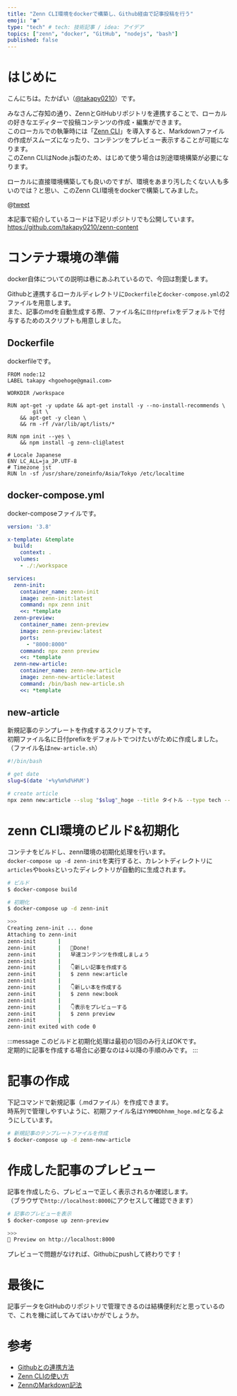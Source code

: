 ```yaml
---
title: "Zenn CLI環境をdockerで構築し、Github経由で記事投稿を行う"
emoji: "🍀"
type: "tech" # tech: 技術記事 / idea: アイデア
topics: ["zenn", "docker", "GitHub", "nodejs", "bash"]
published: false
---
```


# はじめに

こんにちは。たかぱい（[@takapy0210](https://twitter.com/takapy0210)）です。

みなさんご存知の通り、ZennとGitHubリポジトリを連携することで、ローカルの好きなエディターで投稿コンテンツの作成・編集ができます。  
このローカルでの執筆時には「[Zenn CLI](https://zenn.dev/zenn/articles/install-zenn-cli)」を導入すると、Markdownファイルの作成がスムーズになったり、コンテンツをプレビュー表示することが可能になります。  
このZenn CLIはNode.js製のため、はじめて使う場合は別途環境構築が必要になります。

ローカルに直接環境構築しても良いのですが、環境をあまり汚したくない人も多いのでは？と思い、このZenn CLI環境をdockerで構築してみました。

@[tweet](https://twitter.com/takapy0210/status/1308055724061126656)

本記事で紹介しているコードは下記リポジトリでも公開しています。  
https://github.com/takapy0210/zenn-content


# コンテナ環境の準備

docker自体についての説明は巷にあふれているので、今回は割愛します。  

Githubと連携するローカルディレクトリに`Dockerfile`と`docker-compose.yml`の2ファイルを用意します。  
また、記事のmdを自動生成する際、ファイル名に`日付prefix`をデフォルトで付与するためのスクリプトも用意しました。

## Dockerfile
dockerfileです。

```docker
FROM node:12
LABEL takapy <hgoehoge@gmail.com>

WORKDIR /workspace

RUN apt-get -y update && apt-get install -y --no-install-recommends \
        git \
    && apt-get -y clean \
    && rm -rf /var/lib/apt/lists/*

RUN npm init --yes \
    && npm install -g zenn-cli@latest

# Locale Japanese
ENV LC_ALL=ja_JP.UTF-8
# Timezone jst
RUN ln -sf /usr/share/zoneinfo/Asia/Tokyo /etc/localtime
```

## docker-compose.yml
docker-composeファイルです。

```yml
version: '3.8'

x-template: &template
  build:
    context: .
  volumes:
    - ./:/workspace

services:
  zenn-init:
    container_name: zenn-init
    image: zenn-init:latest
    command: npx zenn init
    <<: *template
  zenn-preview:
    container_name: zenn-preview
    image: zenn-preview:latest
    ports:
      - "8000:8000"
    command: npx zenn preview
    <<: *template
  zenn-new-article:
    container_name: zenn-new-article
    image: zenn-new-article:latest
    command: /bin/bash new-article.sh
    <<: *template
```

## new-article
新規記事のテンプレートを作成するスクリプトです。  
初期ファイル名に日付prefixをデフォルトでつけたいがために作成しました。（ファイル名は`new-article.sh`）

```bash
#!/bin/bash

# get date
slug=$(date '+%y%m%d%H%M')

# create article
npx zenn new:article --slug "$slug"_hoge --title タイトル --type tech --emoji 🍀
```

# zenn CLI環境のビルド&初期化

コンテナをビルドし、zenn環境の初期化処理を行います。  
`docker-compose up -d zenn-init`を実行すると、カレントディレクトリに`articles`や`books`といったディレクトリが自動的に生成されます。

```bash
# ビルド
$ docker-compose build

# 初期化
$ docker-compose up -d zenn-init

>>>
Creating zenn-init ... done
Attaching to zenn-init
zenn-init       |
zenn-init       |   🎉Done!
zenn-init       |   早速コンテンツを作成しましょう
zenn-init       |
zenn-init       |   👇新しい記事を作成する
zenn-init       |   $ zenn new:article
zenn-init       |
zenn-init       |   👇新しい本を作成する
zenn-init       |   $ zenn new:book
zenn-init       |
zenn-init       |   👇表示をプレビューする
zenn-init       |   $ zenn preview
zenn-init       |
zenn-init exited with code 0
```

:::message
このビルドと初期化処理は最初の1回のみ行えばOKです。  
定期的に記事を作成する場合に必要なのは↓以降の手順のみです。
:::

# 記事の作成
下記コマンドで新規記事（.mdファイル）を作成できます。  
時系列で管理しやすいように、初期ファイル名は`YYMMDDhhmm_hoge.md`となるようにしています。

```bash
# 新規記事のテンプレートファイルを作成
$ docker-compose up -d zenn-new-article
```

# 作成した記事のプレビュー
記事を作成したら、プレビューで正しく表示されるか確認します。  
（ブラウザで`http://localhost:8000`にアクセスして確認できます）

```bash
# 記事のプレビューを表示
$ docker-compose up zenn-preview

>>>
👀 Preview on http://localhost:8000
```
プレビューで問題がなければ、Githubにpushして終わりです！

# 最後に
記事データをGitHubのリポジトリで管理できるのは結構便利だと思っているので、これを機に試してみてはいかがでしょうか。


# 参考
- [Githubとの連携方法](https://zenn.dev/zenn/articles/connect-to-github)
- [Zenn CLIの使い方](https://zenn.dev/zenn/articles/install-zenn-cli)
- [ZennのMarkdown記法](https://zenn.dev/zenn/articles/markdown-guide)

